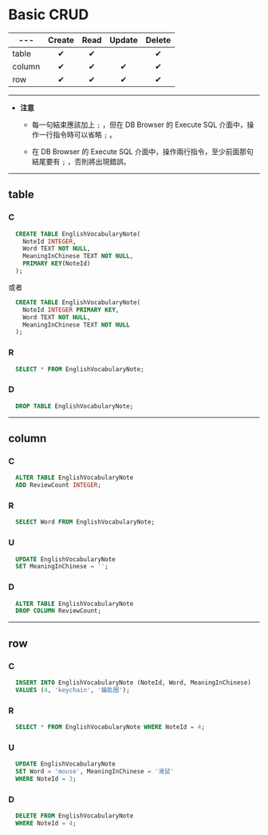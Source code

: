 # Basic CRUD


---|Create|Read|Update|Delete|
---|:---:|:---:|:---:|:---:|
table |✔ |✔   |     |✔    |
column|✔ |✔   |✔   |✔   |
row   |✔ |✔   |✔   |✔   |


---

* **注意**

  * 每一句結束應該加上 `;` ，但在 DB Browser 的 Execute SQL 介面中，操作一行指令時可以省略 `;` 。

  * 在 DB Browser 的 Execute SQL 介面中，操作兩行指令，至少前面那句結尾要有 `;` ，否則將出現錯誤。

---

## table

### C


```sql
  CREATE TABLE EnglishVocabularyNote(
	NoteId INTEGER,
	Word TEXT NOT NULL,
	MeaningInChinese TEXT NOT NULL,
	PRIMARY KEY(NoteId)
  );
```

或者

```sql
  CREATE TABLE EnglishVocabularyNote(
	NoteId INTEGER PRIMARY KEY,
	Word TEXT NOT NULL,
	MeaningInChinese TEXT NOT NULL
  );
```


### R


```sql
  SELECT * FROM EnglishVocabularyNote;
```  


### D


```sql
  DROP TABLE EnglishVocabularyNote;
```


---

## column

### C


```sql
  ALTER TABLE EnglishVocabularyNote
  ADD ReviewCount INTEGER;
```


### R


```sql
  SELECT Word FROM EnglishVocabularyNote;
```


### U


```sql
  UPDATE EnglishVocabularyNote
  SET MeaningInChinese = '';
```


### D


```sql
  ALTER TABLE EnglishVocabularyNote
  DROP COLUMN ReviewCount;
```


---

## row   

### C


```sql
  INSERT INTO EnglishVocabularyNote (NoteId, Word, MeaningInChinese)
  VALUES (4, 'keychain', '鑰匙圈');
```


### R


```sql
  SELECT * FROM EnglishVocabularyNote WHERE NoteId = 4;
```


### U


```sql
  UPDATE EnglishVocabularyNote
  SET Word = 'mouse', MeaningInChinese = '滑鼠'
  WHERE NoteId = 3;
```


### D


```sql
  DELETE FROM EnglishVocabularyNote
  WHERE NoteId = 4;
```
